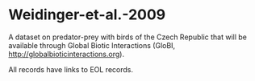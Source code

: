 # Weidinger-et-al.-2009
A dataset on predator-prey with birds of the Czech Republic that will be available through Global Biotic Interactions (GloBI, http://globalbioticinteractions.org).

All records have links to EOL records.
